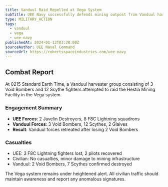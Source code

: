 ```yaml
---
title: Vanduul Raid Repelled at Vega System
subTitle: UEE Navy successfully defends mining outpost from Vanduul harvester group
type: MILITARY_ACTION
tags:
  - vanduul
  - vega
  - uee-navy
publishedAt: 2024-01-12T03:20:00Z
sourceAuthor: UEE Naval Command
sourceUrl: https://robertsspaceindustries.com/uee-navy
---
```


## Combat Report

At 0215 Standard Earth Time, a Vanduul harvester group consisting of 3 Void Bombers and 12 Scythe fighters attempted to raid the Hestia Mining Facility in the Vega system.

### Engagement Summary
- **UEE Forces**: 2 Javelin Destroyers, 8 F8C Lightning squadrons
- **Vanduul Forces**: 3 Void Bombers, 12 Scythes, 2 Glaives
- **Result**: Vanduul forces retreated after losing 2 Void Bombers

### Casualties
- UEE: 3 F8C Lightning fighters lost, 2 pilots recovered
- Civilian: No casualties, minor damage to mining infrastructure
- Vanduul: 2 Void Bombers, 7 Scythes confirmed destroyed

The Vega system remains under heightened alert. All civilian traffic should maintain awareness and report any anomalous signatures.